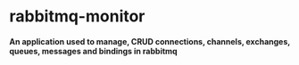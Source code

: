 # rabbitmq-monitor
#### An application used to manage, CRUD connections, channels, exchanges, queues, messages and bindings in rabbitmq
